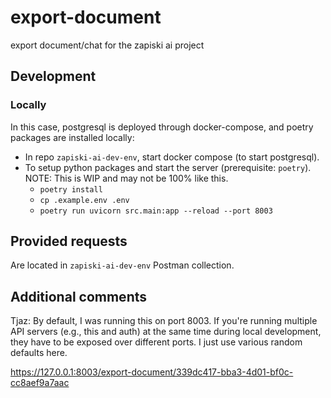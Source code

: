 # export-document

export document/chat for the zapiski ai project

## Development

### Locally

In this case, postgresql is deployed through docker-compose, and poetry packages are installed locally:

- In repo `zapiski-ai-dev-env`, start docker compose (to start postgresql).
- To setup python packages and start the server (prerequisite: `poetry`). NOTE: This is WIP and may not be 100% like this.
  - `poetry install`
  - `cp .example.env .env`
  - `poetry run uvicorn src.main:app --reload --port 8003`

## Provided requests

Are located in `zapiski-ai-dev-env` Postman collection.

## Additional comments

Tjaz: By default, I was running this on port 8003. If you're running multiple API servers (e.g., this and auth) at the same time
during local development, they have to be exposed over different ports. I just use various random defaults here.

https://127.0.0.1:8003/export-document/339dc417-bba3-4d01-bf0c-cc8aef9a7aac
